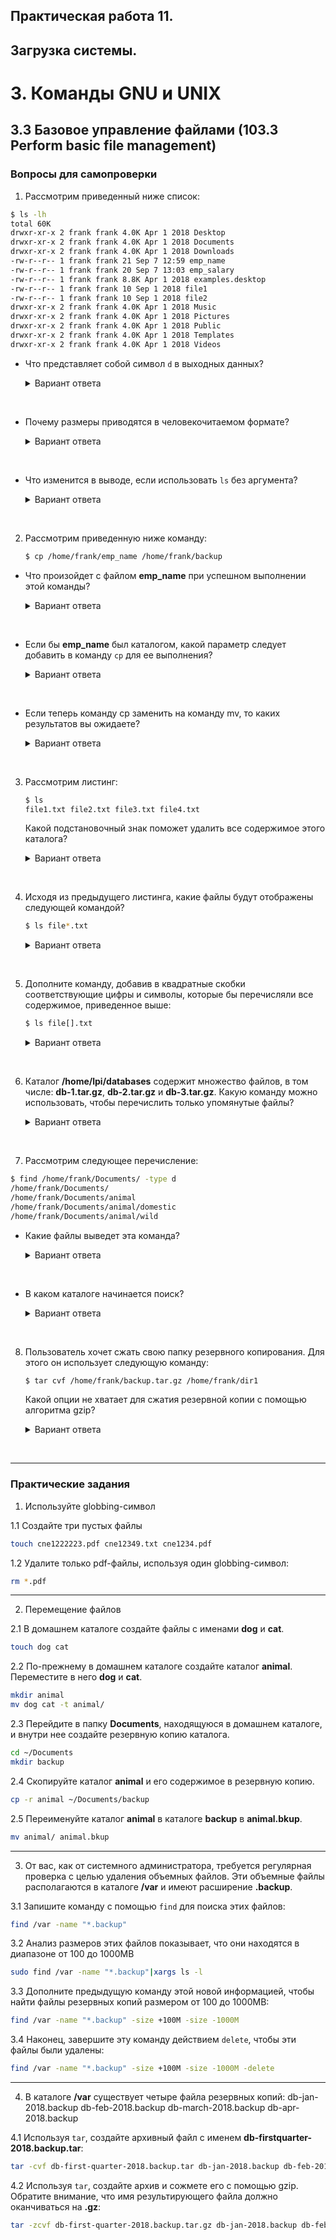 ## Практическая работа 11. 
## Загрузка системы.


# 3. Команды GNU и UNIX

## 3.3 Базовое управление файлами (103.3 Perform basic file management)

### Вопросы для самопроверки
1. Рассмотрим приведенный ниже список:
```sh
$ ls -lh
total 60K
drwxr-xr-x 2 frank frank 4.0K Apr 1 2018 Desktop
drwxr-xr-x 2 frank frank 4.0K Apr 1 2018 Documents
drwxr-xr-x 2 frank frank 4.0K Apr 1 2018 Downloads
-rw-r--r-- 1 frank frank 21 Sep 7 12:59 emp_name
-rw-r--r-- 1 frank frank 20 Sep 7 13:03 emp_salary
-rw-r--r-- 1 frank frank 8.8K Apr 1 2018 examples.desktop
-rw-r--r-- 1 frank frank 10 Sep 1 2018 file1
-rw-r--r-- 1 frank frank 10 Sep 1 2018 file2
drwxr-xr-x 2 frank frank 4.0K Apr 1 2018 Music
drwxr-xr-x 2 frank frank 4.0K Apr 1 2018 Pictures
drwxr-xr-x 2 frank frank 4.0K Apr 1 2018 Public
drwxr-xr-x 2 frank frank 4.0K Apr 1 2018 Templates
drwxr-xr-x 2 frank frank 4.0K Apr 1 2018 Videos
```
- Что представляет собой символ `d` в выходных данных?
    <details>
    <summary>Вариант ответа</summary>

    `d` - это символ, идентифицирующий каталог.
    
    </details>
<br> 


- Почему размеры приводятся в человекочитаемом формате?
    <details>
    <summary>Вариант ответа</summary>

    Из-за опции `-h`.
    
    </details>
<br> 


- Что изменится в выводе, если использовать `ls` без аргумента?
    <details>
    <summary>Вариант ответа</summary>

    Будут представлены только имена каталогов и файлов.
    
    </details>
<br> 


2. Рассмотрим приведенную ниже команду:
    ```sh
    $ cp /home/frank/emp_name /home/frank/backup
    ```
- Что произойдет с файлом **emp_name** при успешном выполнении этой команды?
    <details>
    <summary>Вариант ответа</summary>

    **emp_name** будет скопирован в резервную копию.
    
    </details>
<br> 


- Если бы **emp_name** был каталогом, какой параметр следует добавить в команду `cp` для ее выполнения?
    <details>
    <summary>Вариант ответа</summary>

    параметр `-r`
    
    </details>
<br> 


- Если теперь команду cp заменить на команду mv, то каких результатов вы ожидаете?
    <details>
    <summary>Вариант ответа</summary>

    emp_name будет перемещен в резервную копию. Он больше не будет присутствовать в домашнем каталоге пользователя frank.
    
    </details>
<br> 


3. Рассмотрим листинг:
    ```sh
    $ ls
    file1.txt file2.txt file3.txt file4.txt
    ```
    Какой подстановочный знак поможет удалить все содержимое этого каталога?
    <details>
    <summary>Вариант ответа</summary>

    Звездочка `*`.
    
    </details>
<br> 


4. Исходя из предыдущего листинга, какие файлы будут отображены следующей командой?

    ```sh
    $ ls file*.txt
    ```
    <details>
    <summary>Вариант ответа</summary>

    Все, поскольку символ "звездочка" обозначает любое количество символов.
    
    </details>
<br> 


5. Дополните команду, добавив в квадратные скобки соответствующие цифры и символы, которые бы перечисляли все содержимое, приведенное выше:
    ```sh
    $ ls file[].txt
    ```
    <details>
    <summary>Вариант ответа</summary>

    Необходимо ввести `file[0-9].txt`
    
    </details>
<br>     


6. Каталог **/home/lpi/databases** содержит множество файлов, в том числе: **db-1.tar.gz**, **db-2.tar.gz** и **db-3.tar.gz**. Какую команду можно использовать, чтобы перечислить только упомянутые файлы?

    <details>
    <summary>Вариант ответа</summary>

    ```sh
    ls db-[1-3].tar.gz
    ```
    
    </details>
<br> 




7.   Рассмотрим следующее перечисление:
```sh
$ find /home/frank/Documents/ -type d
/home/frank/Documents/
/home/frank/Documents/animal
/home/frank/Documents/animal/domestic
/home/frank/Documents/animal/wild
```

- Какие файлы выведет эта команда?
    <details>
    <summary>Вариант ответа</summary>

    Каталоги.
    
    </details>
<br> 


- В каком каталоге начинается поиск?
    <details>
    <summary>Вариант ответа</summary>

    **/home/frank/Documents**
    
    </details>
<br> 


8. Пользователь хочет сжать свою папку резервного копирования. Для этого он использует следующую команду:
    ```sh
    $ tar cvf /home/frank/backup.tar.gz /home/frank/dir1
    ```
    Какой опции не хватает для сжатия резервной копии с помощью алгоритма gzip?
    <details>
    <summary>Вариант ответа</summary>

    Опция `-z`.
    
    </details>
<br> 



---
### Практические задания

1. Используйте globbing-символ
   
1.1   Создайте три пустых файлы
```sh
touch cne1222223.pdf cne12349.txt cne1234.pdf
```
1.2 Удалите только pdf-файлы, используя один globbing-символ:
```sh
rm *.pdf
```

---
2. Перемещение файлов

2.1 В домашнем каталоге создайте файлы с именами **dog** и **cat**.
```sh
touch dog cat
```

2.2 По-прежнему в домашнем каталоге создайте каталог **animal**. Переместите в него **dog** и **cat**.
```sh
mkdir animal
mv dog cat -t animal/
```

2.3 Перейдите в папку **Documents**, находящуюся в домашнем каталоге, и внутри нее создайте резервную копию каталога.
```sh
cd ~/Documents
mkdir backup
```

2.4 Скопируйте каталог **animal** и его содержимое в резервную копию.
```sh
cp -r animal ~/Documents/backup
```

2.5  Переименуйте каталог **animal** в каталоге **backup** в **animal.bkup**.
```sh
mv animal/ animal.bkup
```

---
3.  От вас, как от системного администратора, требуется регулярная проверка с целью удаления объемных файлов. Эти объемные файлы располагаются в каталоге **/var** и имеют расширение **.backup**.

3.1 Запишите команду с помощью `find` для поиска этих файлов:
```sh
find /var -name "*.backup"
```

3.2 Анализ размеров этих файлов показывает, что они находятся в диапазоне от 100 до 1000MB 
```sh
sudo find /var -name "*.backup"|xargs ls -l
```  

3.3 Дополните предыдущую команду этой новой информацией, чтобы найти файлы резервных копий размером от 100 до 1000MB:

```sh
find /var -name "*.backup" -size +100M -size -1000M
```

3.4 Наконец, завершите эту команду действием `delete`, чтобы эти файлы были удалены:
```sh
find /var -name "*.backup" -size +100M -size -1000M -delete
```

---
4.  В каталоге **/var** существует четыре файла резервных копий:
db-jan-2018.backup
db-feb-2018.backup
db-march-2018.backup
db-apr-2018.backup

4.1 Используя `tar`, создайте архивный файл с именем **db-firstquarter-2018.backup.tar**:
```sh
tar -cvf db-first-quarter-2018.backup.tar db-jan-2018.backup db-feb-2018.backup db-march-2018.backup db-apr-2018.backup
```

4.2 Используя `tar`, создайте архив и сожмете его с помощью gzip. Обратите внимание, что имя результирующего файла должно оканчиваться на **.gz**:
```sh
tar -zcvf db-first-quarter-2018.backup.tar.gz db-jan-2018.backup db-feb-2018.backup db-march-2018.backup db-apr-2018.backup
```